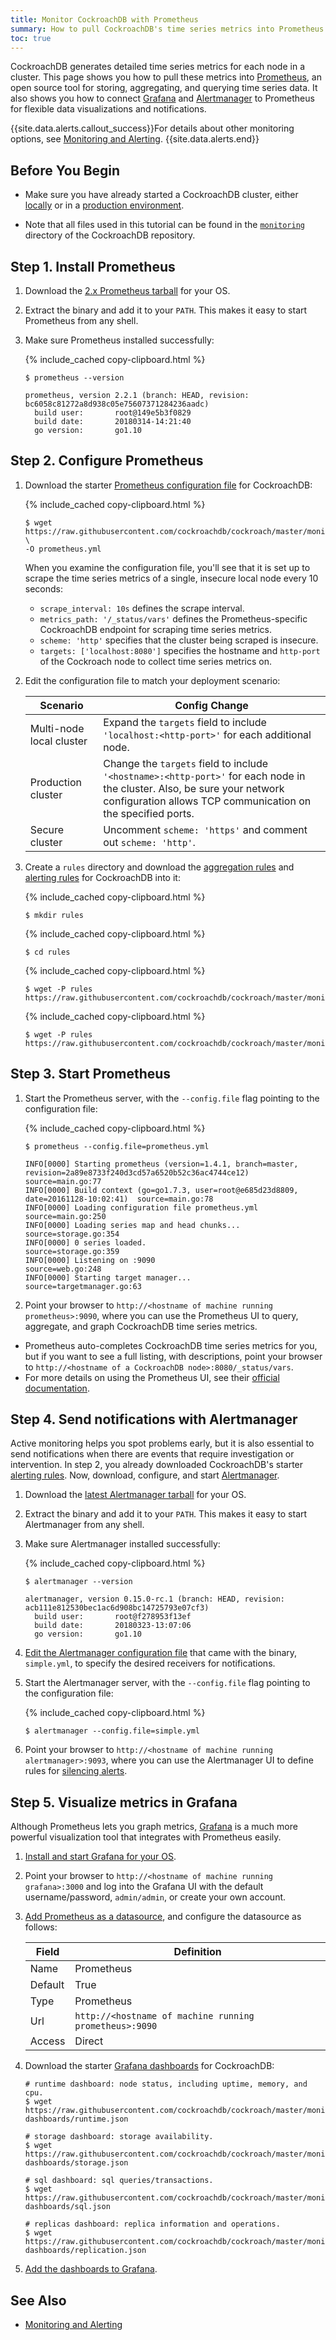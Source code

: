 ```yaml
---
title: Monitor CockroachDB with Prometheus
summary: How to pull CockroachDB's time series metrics into Prometheus.
toc: true
---
```


CockroachDB generates detailed time series metrics for each node in a cluster. This page shows you how to pull these metrics into [Prometheus](https://prometheus.io/), an open source tool for storing, aggregating, and querying time series data. It also shows you how to connect [Grafana](https://grafana.com/) and [Alertmanager](https://prometheus.io/docs/alerting/alertmanager/) to Prometheus for flexible data visualizations and notifications.

{{site.data.alerts.callout_success}}For details about other monitoring options, see <a href="monitoring-and-alerting.html">Monitoring and Alerting</a>. {{site.data.alerts.end}}


## Before You Begin

- Make sure you have already started a CockroachDB cluster, either [locally](start-a-local-cluster.html) or in a [production environment](manual-deployment.html).

- Note that all files used in this tutorial can be found in the [`monitoring`](https://github.com/cockroachdb/cockroach/tree/master/monitoring) directory of the CockroachDB repository.

## Step 1. Install Prometheus

1. Download the [2.x Prometheus tarball](https://prometheus.io/download/) for your OS.

2. Extract the binary and add it to your `PATH`. This makes it easy to start Prometheus from any shell.

3. Make sure Prometheus installed successfully:

    {% include_cached copy-clipboard.html %}
    ~~~ shell
    $ prometheus --version
    ~~~

    ~~~
    prometheus, version 2.2.1 (branch: HEAD, revision: bc6058c81272a8d938c05e75607371284236aadc)
      build user:       root@149e5b3f0829
      build date:       20180314-14:21:40
      go version:       go1.10
    ~~~

## Step 2. Configure Prometheus

1. Download the starter [Prometheus configuration file](https://github.com/cockroachdb/cockroach/blob/master/monitoring/prometheus.yml) for CockroachDB:

    {% include_cached copy-clipboard.html %}
    ~~~ shell
    $ wget https://raw.githubusercontent.com/cockroachdb/cockroach/master/monitoring/prometheus.yml \
    -O prometheus.yml
    ~~~

    When you examine the configuration file, you'll see that it is set up to scrape the time series metrics of a single, insecure local node every 10 seconds:
    - `scrape_interval: 10s` defines the scrape interval.
    - `metrics_path: '/_status/vars'` defines the Prometheus-specific CockroachDB endpoint for scraping time series metrics.
    - `scheme: 'http'` specifies that the cluster being scraped is insecure.
    - `targets: ['localhost:8080']` specifies the hostname and `http-port` of the Cockroach node to collect time series metrics on.

2. Edit the configuration file to match your deployment scenario:

    Scenario | Config Change
    ---------|--------------
    Multi-node local cluster | Expand the `targets` field to include `'localhost:<http-port>'` for each additional node.
    Production cluster | Change the `targets` field to include `'<hostname>:<http-port>'` for each node in the cluster. Also, be sure your network configuration allows TCP communication on the specified ports.
    Secure cluster | Uncomment `scheme: 'https'` and comment out `scheme: 'http'`.

4. Create a `rules` directory and download the [aggregation rules](https://github.com/cockroachdb/cockroach/blob/master/monitoring/rules/aggregation.rules.yml) and [alerting rules](https://github.com/cockroachdb/cockroach/blob/master/monitoring/rules/alerts.rules.yml) for CockroachDB into it:

    {% include_cached copy-clipboard.html %}
    ~~~ shell
    $ mkdir rules
    ~~~

    {% include_cached copy-clipboard.html %}
    ~~~ shell
    $ cd rules
    ~~~

    {% include_cached copy-clipboard.html %}
    ~~~ shell
    $ wget -P rules https://raw.githubusercontent.com/cockroachdb/cockroach/master/monitoring/rules/aggregation.rules.yml
    ~~~

    {% include_cached copy-clipboard.html %}
    ~~~ shell
    $ wget -P rules https://raw.githubusercontent.com/cockroachdb/cockroach/master/monitoring/rules/alerts.rules.yml
    ~~~

## Step 3. Start Prometheus

1. Start the Prometheus server, with the `--config.file` flag pointing to the configuration file:

    {% include_cached copy-clipboard.html %}
    ~~~ shell
    $ prometheus --config.file=prometheus.yml
    ~~~

    ~~~
    INFO[0000] Starting prometheus (version=1.4.1, branch=master, revision=2a89e8733f240d3cd57a6520b52c36ac4744ce12)  source=main.go:77
    INFO[0000] Build context (go=go1.7.3, user=root@e685d23d8809, date=20161128-10:02:41)  source=main.go:78
    INFO[0000] Loading configuration file prometheus.yml     source=main.go:250
    INFO[0000] Loading series map and head chunks...         source=storage.go:354
    INFO[0000] 0 series loaded.                              source=storage.go:359
    INFO[0000] Listening on :9090                            source=web.go:248
    INFO[0000] Starting target manager...                    source=targetmanager.go:63
    ~~~

2. Point your browser to `http://<hostname of machine running prometheus>:9090`, where you can use the Prometheus UI to query, aggregate, and graph CockroachDB time series metrics.
  - Prometheus auto-completes CockroachDB time series metrics for you, but if you want to see a full listing, with descriptions, point your browser to `http://<hostname of a CockroachDB node>:8080/_status/vars`.
  - For more details on using the Prometheus UI, see their [official documentation](https://prometheus.io/docs/introduction/getting_started/).

## Step 4. Send notifications with Alertmanager

Active monitoring helps you spot problems early, but it is also essential to send notifications when there are events that require investigation or intervention. In step 2, you already downloaded CockroachDB's starter [alerting rules](https://github.com/cockroachdb/cockroach/blob/master/monitoring/rules/alerts.rules.yml). Now, download, configure, and start [Alertmanager](https://prometheus.io/docs/alerting/alertmanager/).

1. Download the [latest Alertmanager tarball](https://prometheus.io/download/#alertmanager) for your OS.

2. Extract the binary and add it to your `PATH`. This makes it easy to start Alertmanager from any shell.

3. Make sure Alertmanager installed successfully:

    {% include_cached copy-clipboard.html %}
    ~~~ shell
    $ alertmanager --version
    ~~~

    ~~~
    alertmanager, version 0.15.0-rc.1 (branch: HEAD, revision: acb111e812530bec1ac6d908bc14725793e07cf3)
      build user:       root@f278953f13ef
      build date:       20180323-13:07:06
      go version:       go1.10
    ~~~

4. [Edit the Alertmanager configuration file](https://prometheus.io/docs/alerting/configuration/) that came with the binary, `simple.yml`, to specify the desired receivers for notifications.

5. Start the Alertmanager server, with the `--config.file` flag pointing to the configuration file:

    {% include_cached copy-clipboard.html %}
    ~~~ shell
    $ alertmanager --config.file=simple.yml
    ~~~

6. Point your browser to `http://<hostname of machine running alertmanager>:9093`, where you can use the Alertmanager UI to define rules for [silencing alerts](https://prometheus.io/docs/alerting/alertmanager/#silences).

## Step 5. Visualize metrics in Grafana

Although Prometheus lets you graph metrics, [Grafana](https://grafana.com/) is a much more powerful visualization tool that integrates with Prometheus easily.

1. [Install and start Grafana for your OS](https://grafana.com/grafana/download).

2. Point your browser to `http://<hostname of machine running grafana>:3000` and log into the Grafana UI with the default username/password, `admin/admin`, or create your own account.

3. [Add Prometheus as a datasource](http://docs.grafana.org/datasources/prometheus/), and configure the datasource as follows:

    Field | Definition
    ------|-----------
    Name | Prometheus
    Default | True
    Type | Prometheus
    Url | `http://<hostname of machine running prometheus>:9090`
    Access | Direct

4. Download the starter [Grafana dashboards](https://github.com/cockroachdb/cockroach/tree/master/monitoring/grafana-dashboards) for CockroachDB:

    ~~~ shell
    # runtime dashboard: node status, including uptime, memory, and cpu.
    $ wget https://raw.githubusercontent.com/cockroachdb/cockroach/master/monitoring/grafana-dashboards/runtime.json

    # storage dashboard: storage availability.
    $ wget https://raw.githubusercontent.com/cockroachdb/cockroach/master/monitoring/grafana-dashboards/storage.json

    # sql dashboard: sql queries/transactions.
    $ wget https://raw.githubusercontent.com/cockroachdb/cockroach/master/monitoring/grafana-dashboards/sql.json

    # replicas dashboard: replica information and operations.
    $ wget https://raw.githubusercontent.com/cockroachdb/cockroach/master/monitoring/grafana-dashboards/replication.json
    ~~~

5. [Add the dashboards to Grafana](http://docs.grafana.org/reference/export_import/#importing-a-dashboard).

## See Also

- [Monitoring and Alerting](monitoring-and-alerting.html)
